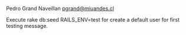 Pedro Grand Naveillan
pgrand@miuandes.cl

Execute rake db:seed RAILS_ENV=test for create a default user for first testing message.